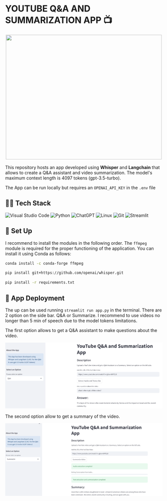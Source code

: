 # YOUTUBE Q&A AND SUMMARIZATION APP 📺

<p align="center">
    <img src="https://cdn.pixabay.com/photo/2016/05/30/14/23/detective-1424831_1280.png" width="500" height="400"/>
</p>

This repository hosts an app developed using **Whisper** and **Langchain** that allows to create a Q&A assistant and video summarization. The model's maximum context length is 4097 tokens (gpt-3.5-turbo).

The App can be run locally but requires an `OPENAI_API_KEY` in the `.env` file

## 👨‍💻 **Tech Stack**


![Visual Studio Code](https://img.shields.io/badge/Visual%20Studio%20Code-0078d7.svg?style=for-the-badge&logo=visual-studio-code&logoColor=white)
![Python](https://img.shields.io/badge/python-3670A0?style=for-the-badge&logo=python&logoColor=ffdd54)
![ChatGPT](https://img.shields.io/badge/chatGPT-74aa9c?style=for-the-badge&logo=openai&logoColor=white)
![Linux](https://img.shields.io/badge/Linux-FCC624?style=for-the-badge&logo=linux&logoColor=black)
![Git](https://img.shields.io/badge/git-%23F05033.svg?style=for-the-badge&logo=git&logoColor=white)
![Streamlit](https://img.shields.io/badge/Streamlit-FF4B4B?style=for-the-badge&logo=Streamlit&logoColor=white)

## 💬 Set Up

 I recommend to install the modules in the following order. The `ffmpeg` module is required for the proper functioning of the application. You can install it using Conda as follows:

```bash
conda install -c conda-forge ffmpeg
```

```bash
pip install git+https://github.com/openai/whisper.git
```

```bash
pip install -r requirements.txt
```

## 🫵 App Deployment

The up can be used running `streamlit run app.py` in the terminal. There are 2 option on the side bar. Q&A or Summarize. I recommend to use videos no longer than 5 min of speech due to the model tokens limitations.

The first option allows to get a Q&A assistant to make questions about the video.

<p align="center">
    <img src="images/qa.png" />
</p>

The second option allow to get a summary of the video.

<p align="center">
    <img src="images/summary.png" />
</p>

